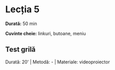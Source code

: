# Lecția 5

**Durată:** 50 min

**Cuvinte cheie:** linkuri, butoane, meniu

## Test grilă

Durată: 20' \| Metodă: - \| Materiale: videoproiector





